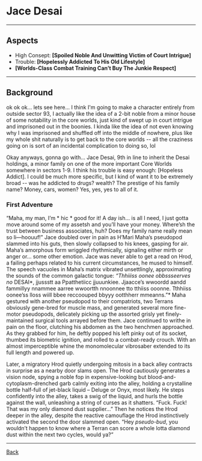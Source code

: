 # Jace Desai
___

## Aspects
 - High Consept: **[Spoiled Noble And Unwitting Victim of Court Intrigue]**
 - Trouble: **[Hopelessly Addicted To His Old Lifestyle]**
 - **[Worlds-Class Combat Training Can’t Buy The Junkie Respect]**

___
## Background
ok ok ok... lets see here... I think I'm going to make a character entirely from outside sector 93, I actually like the idea of a 2-bit noble from a minor house of some notability in the core worlds, just kind of swept up in court intrigue and imprisoned out in the boonies. I kinda like the idea of not even knowing why I was imprisoned and shuffled off into the middle of nowhere, plus like my whole shit naturally is to get back to the core worlds -- all the craziness going on is sort of an incidental complication to doing so, lol

Okay anyways, gonna go with... Jace Desai, 9th in line to inherit the Desai holdings, a minor family on one of the more important Core Worlds somewhere in sectors 1-9. I think his trouble is easy enough: [Hopeless Addict]. I could be much more specific, but I kind of want it to be extremely broad -- was he addicted to drugs? wealth? The prestige of his family name? Money, cars, women? Yes, yes, yes to all of it. 

### First Adventure

“Maha, my man, I’m * hic * good for it! A day ish… is all I need, I just gotta move around some of my assetsh and you’ll have your money. Where’sh the trust between business associates, huh? Does my family name really mean so li—hoouuf!” Jace doubled over in pain as H’Mari Maha’s pseudopod slammed into his guts, then slowly collapsed to his knees, gasping for air. Maha’s amorphous form wriggled rhythmically, signaling either mirth or anger or… some other emotion. Jace was never able to get a read on Hrod, a failing perhaps related to his current circumstances, he mused to himself. The speech vacuoles in Maha’s matrix vibrated unsettlingly, approximating the sounds of the common galactic tongue: *“Thhiiiss oonee obbssseerves no* DESAI*, jjussstt aa Ppatthetiicc jjuuunkiee. Jjaacce’s wwoordd aandd fammillyy nnammee aarree wwoortth nnoonnee tto tthiiss ooonne. Tthhiiss oonee’ss lloss wiill bbee reccoouped bbyyy ootthherr mmeanns.”* Maha gestured with another pseudopod to their compatriots, two Terrans obviously gene-bred for muscle mass, and generated several more fine-motor pseudopods, delicately picking up the assorted grisly yet finely-maintained surgical tools arrayed before them. Jace continued to writhe in pain on the floor, clutching his abdomen as the two henchmen approached. As they grabbed for him, he deftly popped his left pinky out of its socket, thumbed its biometric ignition, and rolled to a combat-ready crouch. With an almost imperceptible whine the monomolecular vibrosaber extended to its full length and powered up.

Later, a migratory Hrod quietly undergoing mitosis in a back alley contracts in surprise as a nearby door slams open. The Hrod cautiously generates a vision node, spying a noble fop in expensive-looking but blood-and-cytoplasm-drenched garb calmly exiting into the alley, holding a crystalline bottle half-full of jet-black liquid – Deluge or Onyx, most likely. He steps confidently into the alley, takes a swig of the liquid, and hurls the bottle against the wall, unleashing a string of curses as it shatters. “Fuck. Fuck! That was my only diamond dust supplier…” Then he notices the Hrod deeper in the alley, despite the reactive camouflage the Hrod instinctively activated the second the door slammed open. “Hey *pseudo-bud*, you wouldn’t happen to know where a Terran can score a whole lotta diamond dust within the next two cycles, would ya?”

___
[Back](Players.md)